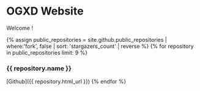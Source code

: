 # OGXD Website

Welcome !

{% assign public_repositories = site.github.public_repositories | where:'fork', false | sort: 'stargazers_count' | reverse %}
{% for repository in public_repositories limit: 9 %}
### {{ repository.name }}
[Github]({{ repository.html_url }})
{% endfor %}